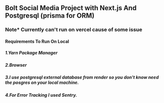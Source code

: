 ## Bolt Social Media Project with Next.js And Postgresql (prisma for ORM)

### Note* Currently can't run on vercel cause of some issue

#### Requirements To Run On Local
##### 1.Yarn Package Manager
##### 2.Browser
##### 3.I use postgresql external database from render so you don't know need the posgres on your local machine.
##### 4.For Error Tracking I used Sentry.
